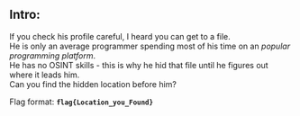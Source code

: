 ## Intro:
If you check his profile careful, I heard you can get to a file. <br>
He is only an average programmer spending most of his time on an *popular programming platform*. <br>
He has no OSINT skills - this is why he hid that file until he figures out where it leads him. <br>
Can you find the hidden location before him?<br>

Flag format: **`flag{Location_you_Found}`**
